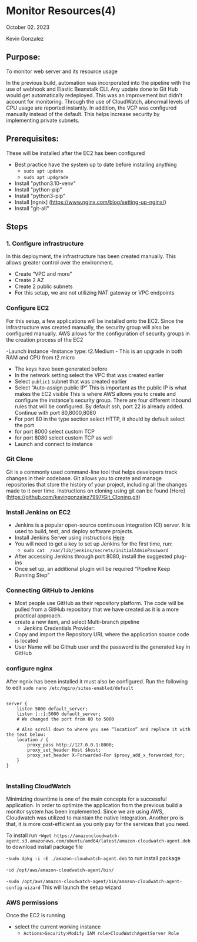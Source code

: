 # Monitor Resources(4)
October 02. 2023

Kevin Gonzalez

## Purpose:

To monitor web server and its resource usage

In the previous build, automation was incorporated into the pipeline with the use of webhook and Elastic Beanstalk CLI. Any update done to Git Hub would get automatically redeployed. This was an improvement but didn't account for monitoring. Through the use of CloudWatch, abnormal levels of CPU usage are reported instantly. In addition, the VCP was configured manually instead of the default. This helps increase security by implementing private subnets.

## Prerequisites:
These will be installed after the EC2 has been configured
- Best practice have the system up to date before installing anything
     - `sudo apt update`
     - `sudo apt updgrade`
- Install "python3.10-venv"
- Install "python-pip"
- Install "python3-pip"
- Install [ngnix] (https://www.nginx.com/blog/setting-up-nginx/)
- Install "git-all"



## Steps

### 1. Configure infrastructure
In this deployment, the infrastructure has been created manually. This allows greater control over the environment. 
- Create “VPC and more”  
- Create 2 AZ
- Create 2 public subnets
- For this setup, we are not utilizing NAT gateway or VPC endpoints

### Configure EC2

For this setup, a few applications will be installed onto the EC2. Since the infrastructure was created manually, the security group will also be configured manually. AWS allows for the configuration of security groups in the creation process of the EC2

-Launch instance
-Instance type: t2.Medium 
	- This is an upgrade in both RAM and CPU from t2.micro
- The keys have been generated before
- In the network setting select the VPC that was created earlier
- Select `public1` subnet that was created earlier
- Select “Auto-assign public IP” This is important as the public IP is what makes the EC2 visible 
This is where AWS allows you to create and configure the instance's security group. There are four different inbound rules that will be configured. By default ssh, port 22 is already added. Continue with port 80,8000,8080
- For port 80 in the type section select HTTP, it should by default select the port
- for port 8000 select custom TCP
- for port 8080 select custom TCP as well
- Launch and connect to instance

### Git Clone

Git is a commonly used command-line tool that helps developers track changes in their codebase. Git allows you to create and manage repositories that store the history of your project, including all the changes made to it over time.  Instructions on cloning using git can be found [Here] (https://github.com/kevingonzalez7997/Git_Cloning.git)

### Install Jenkins on EC2

- Jenkins is a popular open-source continuous integration (CI) server. It is used to build, test, and deploy software projects.
- Install Jenkins Server using instructions [Here](https://pkg.jenkins.io/debian/)
- You will need to get a key to set up Jenkins for the first time, run:
     -  `sudo cat  /var/lib/jenkins/secrets/initialAdminPassword`
- After accessing Jenkins through port 8080, install the suggested plug-ins
- Once set up, an additional plugin will be required “Pipeline Keep Running Step”


###  Connecting GitHub to Jenkins 

- Most people use GitHub as their repository platform. The code will be pulled from a GitHub repository that we have created as it is a more practical approach.
- create a new item, and select  Multi-branch pipeline
  - Jenkins Credentials Provider:
- Copy and import the Repository URL where the application source code is located
- User Name will be Github user and the password is the generated key in GitHub

### configure nginx
After ngnix has been installed it must also be configured.
Run the following to edit 
`sudo nano /etc/nginx/sites-enabled/default`

<pre>
<code>
server {
    listen 5000 default_server;
    listen [::]:5000 default_server;
    # We changed the port from 80 to 5000

    # Also scroll down to where you see “location” and replace it with the text below:
    location / {
        proxy_pass http://127.0.0.1:8000;
        proxy_set_header Host $host;
        proxy_set_header X-Forwarded-For $proxy_add_x_forwarded_for;
    }
}
</code>
</pre>

### Installing CloudWatch
Minimizing downtime is one of the main concepts for a successful application. In order to optimize the application from the previous build a monitor system has been implemented. Since we are using AWS, Cloudwatch was utilized to maintain the native Integration. Another pro is that, it is more cost-efficient as you only pay for the services that you need.

To install run
-`Wget https://amazoncloudwatch-agent.s3.amazonaws.com/ubuntu/amd64/latest/amazon-cloudwatch-agent.deb` to download install package file

-`sudo dpkg -i -E ./amazon-cloudwatch-agent.deb` to run install package

-`cd /opt/aws/amazon-cloudwatch-agent/bin/`

-`sudo /opt/aws/amazon-cloudwatch-agent/bin/amazon-cloudwatch-agent-config-wizard`
This will launch the setup wizard 

### AWS permissions

Once the EC2 is running 

- select the current working instance
	- `Actions>Security>Modify IAM role>CloudWatchAgentServer Role` 
### 
